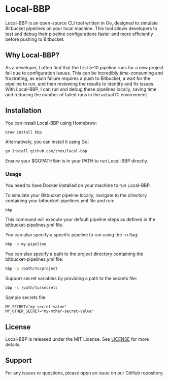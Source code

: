 # Local-BBP

Local-BBP is an open-source CLI tool written in Go, designed to simulate Bitbucket pipelines on your local machine. This tool allows developers to test and debug their pipeline configurations faster and more efficiently before pushing to Bitbucket.


## Why Local-BBP?

As a developer, I often find that the first 5-10 pipeline runs for a new project fail due to configuration issues. This can be incredibly time-consuming and frustrating, as each failure requires a push to Bitbucket, a wait for the pipeline to run, and then reviewing the results to identify and fix issues. With Local-BBP, I can run and debug these pipelines locally, saving time and reducing the number of failed runs in the actual CI environment.

## Installation

You can install Local-BBP using Homebrew:

```bash
brew install bbp
```
Alternatively, you can install it using Go:

```bash
go install github.com/zhex/local-bbp
```

Ensure your $GOPATH/bin is in your PATH to run Local-BBP directly.

### Usage

You need to have Docker installed on your machine to run Local-BBP.

To simulate your Bitbucket pipeline locally, navigate to the directory containing your bitbucket-pipelines.yml file and run:

```bash
bbp
```

This command will execute your default pipeline steps as defined in the bitbucket-pipelines.yml file.

You can also specify a specific pipeline to run using the -n flag:

```bash
bbp -n my-pipeline
```

You can also specify a path to the project directory containing the bitbucket-pipelines.yml file:

```bash
bbp -p /path/to/project
```

Support secret variables by providing a path to the secrets file:

```bash
bbp -s /path/to/secrets
```

Sample secrets file:

```
MY_SECRET="my-secret-value"
MY_OTHER_SECRET="my-other-secret-value"
```

## License

Local-BBP is released under the MIT License. See [LICENSE](LICENSE) for more details.

## Support

For any issues or questions, please open an issue on our GitHub repository.
